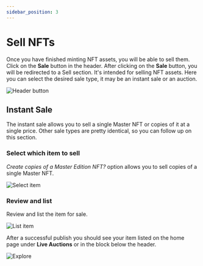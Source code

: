 ```yaml
---
sidebar_position: 3
---
```


# Sell NFTs

Once you have finished minting NFT assets, you will be able to sell them. Click on the **Sale** button in the header.
After clicking on the **Sale** button, you will be redirected to a Sell section. It's intended for selling NFT assets.
Here you can select the desired sale type, it may be an instant sale or an auction.

![Header button](/img/sell/select-type.png)

## Instant Sale

The instant sale allows you to sell a single Master NFT or copies of it at a single price. Other sale types are pretty identical, so you can follow up on this section.

### Select which item to sell

_Create copies of a Master Edition NFT?_ option allows you to sell copies of a single Master NFT.

![Select item](/img/sell/instant-sale-select-item.png)

### Review and list

Review and list the item for sale.

![List item](/img/sell/instant-sale-list.png)

After a successful publish you should see your item listed on the home page under **Live Auctions** or in the block below the header.

![Explore](/img/sell/instant-sale-explore.png)
